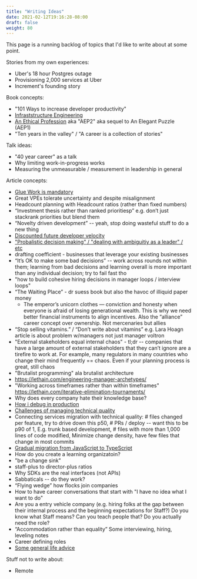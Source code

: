 ```yaml
---
title: "Writing Ideas"
date: 2021-02-12T19:16:28-08:00
draft: false
weight: 80
---
```


This page is a running backlog of topics that I'd like to write about at some point.

Stories from my own experiences:

* Uber's 18 hour Postgres outage
* Provisioning 2,000 services at Uber
* Increment's founding story

Book concepts:

* "101 Ways to increase developer productivity"
* [Infraststructure Engineering](/infra-eng-book)
* [An Ethical Profession](/an-ethical-profession) aka "AEP2" aka sequel to An Elegant Puzzle (AEP1)
* "Ten years in the valley" / "A career is a collection of stories"

Talk ideas:

* "40 year career" as a talk
* Why limiting work-in-progress works
* Measuring the unmeasurable / measurement in leadership in general

Article concepts:

* [Glue Work is mandatory](https://docs.google.com/document/d/1MJI8-I7j8gm0GjvpYtAkc7F9fHfmeMk7aOUMZOlN_kI/edit)
* Great VPEs tolerate uncertainty and despite misalignment
* Headcount planning with Headcount ratios (rather than fixed numbers)
* “Investment thesis rather than ranked prioritiesp” e.g. don’t just stackrank priorities but blend them
* “Novelty driven development” -- yeah, stop doing wasteful stuff to do a new thing
* [Discounted future developer velocity](https://docs.google.com/document/d/1FOM4iYbXPv7b8ZlEc9tjLb5OU_FOuzzhTBDdx-MuqLs/edit#)
* ["Probalistic decision making" / "dealing with ambiguitiy as a leader" / etc](https://docs.google.com/document/d/15U-mWTyfTZsQvcoe2KJPDDDBNP7wrpQio46oBBSxcn0/edit)
* drafting coefficient - businesses that leverage your existing businesses
* “It’s OK to make some bad decisions” -- work across rounds not within them; learning from bad decisions and learning overall is more important than any individual decision; try to fail fast tho
* "how to build cohesive hiring decisions in manager loops / interview loops"
* “The Waiting Place” - dr suess book but also the havoc of illiquid paper money
    * The emperor’s unicorn clothes — conviction and honesty when everyone is afraid of losing generational wealth. This is why we need better financial instruments to align incentives. Also the “alliance” career concept over ownership. Not mercenaries but allies    
* “Stop selling vitamins.” / “Don’t write about vitamins”  e.g. Lara Hoagn article is about problem w/managers not just manager voltron
* "External stakeholders equal internal chaos" - tl;dr -- companies that have a large amount of external stakeholders that they can’t ignore are a tirefire to work at. For example, many regulators in many countries who change their mind frequently == chaos. Even if your planning process is great, still chaos
* "Brutalist programming" ala brutalist architecture
* https://lethain.com/engineering-manager-archetypes/
* "Working across timeframes rather than within timeframes" https://lethain.com/iterative-elimination-tournaments/
* Why does every company hate their knowledge base?
* [How i debug in production](https://docs.google.com/document/d/1W8172sf9hPkWjuxn6jGjST26ZNMosPgdzIzCP0QBmcw/edit)
* [Challenges of managing technical quality](https://docs.google.com/document/d/1p0-JIy_E_K7B3ydNNdWMjzsO-UMDZDduzzuXalHTwss/edit)
* Connecting services migration with technical quality: # files changed per feature, try to drive down this p50, # PRs / deploy -- want this to be p90 of 1, E.g. trunk based development, # files with more than 1,000 lines of code modified, Minimize change density, have few files that change in most commits
* [Gradual migration from JavaScript to TypeScript](https://docs.google.com/document/d/1buRqrlKXa7h5JAqMLTngLYkCLjh1LTMQAxUZCVPK478/edit)
* How do you create a learning organizatoin?
* "be a change sink"
* staff-plus to director-plus ratios
* Why SDKs are the real interfaces (not APIs)
* Sabbaticals -- do they work?
* “Flying wedge” how flocks join companies
* How to have career conversations that start with "I have no idea what I want to do"
* Are you a entry vehicle company (e.g. hiring folks at the gap between their internal process and the beginning expectations for Staff?) Do you know what Staff means? Can you teach people that? Do you actually need the role?
* “Accommodation rather than equality” Some interviewing, hiring, leveling notes
* Career defining roles
* [Some general life advice](https://docs.google.com/document/d/1yKTcBi8MaLpPJQN0CqGcCrfqq4WoQXkGljpa6tzkjpo/edit)





Stuff not to write about:

* Remote